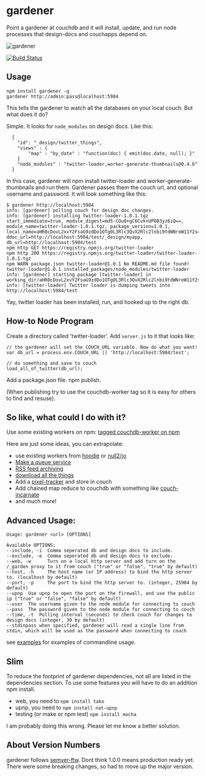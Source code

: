 gardener
========

Point a gardener at couchdb and it will install, update, and run node processes that design-docs and couchapps depend on.

![gardener](https://openclipart.org/people/johnny_automatic/johnny_automatic_a_pixie_waters.svg)

[![Build Status](https://secure.travis-ci.org/garden20/gardener.png)](http://travis-ci.org/garden20/gardener)


Usage
------

    npm install gardener -g
    gardener http://admin:pass@localhost:5984

This tells the gardener to watch all the databases on your local couch. But what does it do?


Simple. It looks for ```node_modules``` on design docs. Like this:

```
  {
    "id": "_design/twitter_things",
    "views" : {
        "map" : "by_date" : "function(doc) { emit(doc.date, null); }"
    }
    "node_modules" : "twitter-loader,worker-generate-thumbnails@0.4.6"
  }

```

In this case, gardener will npm install twitter-loader and worker-generate-thumbnails and run them. Gardener passes them the couch url, and optional username and password. It will look something like this:

```
$ gardener http://localhost:5984
info: [gardener] polling couch for design doc changes.
info: [gardener] installing twitter-loader-1.0.1.tgz start_immediate=true, module_digest=md5-COu0+gC6Cvk+UPOB3yz6iQ==, module_name=twitter-loader-1.0.1.tgz, package_version=1.0.1, local_name=aHR0cDovL2xvY2FsaG9zdDo1OTg0L3Rlc3QvX2Rlc2lnbi9tdWNreW11Y2s=, ddoc_url=http://localhost:5984/test/_design/myapp, db_url=http://localhost:5984/test
npm http GET https://registry.npmjs.org/twitter-loader
npm http 200 https://registry.npmjs.org/twitter-loader/twitter-loader-1.0.1.tgz
npm WARN package.json twitter-loader@1.0.1 No README.md file found!
twitter-loader@1.0.1 installed_packages/node_modules/twitter-loader
info: [gardener] starting package [twitter-loader] in working_dir/aHR0cDovL2xvY2FsaG9zdDo1OTg0L3Rlc3QvX2Rlc2lnbi9tdWNreW11Y2s=
info: [twitter-loader] Twitter loader is dumping tweets into http://localhost:5984/test

```
Yay, twitter loader has been installed, run, and hooked up to the right db.


How-to Node Program
-------------------

Create a directory called 'twitter-loader'. Add `server.js` to it that looks like:

```
// the gardener will set the COUCH_URL variable. Now do what you want!
var db_url = process.env.COUCH_URL || 'http://localhost:5984/test';

// do something and save to couch
load_all_of_twitter(db_url);

```

Add a package.json file. npm publish.

(When publishing try to use the couchdb-worker tag so it is easy for others to find and resuse).


So like, what could I do with it?
-------------------------------

Use some existing workers on npm: [tagged couchdb-worker on npm](https://npmjs.org/browse/keyword/couchdb-worker)

Here are just some ideas, you can extrapolate:

 - use existing workers from [hoodie](https://github.com/hoodiehq) or [null2/jo](https://github.com/null2/couchdb-worker)
 - [Make a queue service](https://github.com/iriscouch/cqs)
 - [RSS feed archiving](https://github.com/maxogden/couchpubtato)
 - [download all the things](https://github.com/maxogden/download-all-the-things)
 - Add a [pixel-tracker](https://github.com/tblobaum/pixel-tracker) and store in couch
 - Add chained map reduce to couchdb with something like [couch-incarnate](https://github.com/afters/couch-incarnate)
 - and much more!




Advanced Usage:
---------------
```
Usage: gardener <url> [OPTIONS]

Available OPTIONS:
--include, -i  Comma seperated db and design docs to include.
--exclude, -e  Comma seperated db and design docs to exclude.
--web, -w	   Turn on a local http server and add turn on the /_garden proxy to it from couch ("true" or "false", "true" by default)
--host, -h	   The host name (or IP address) to bind the http server to. (localhost by default)
--port, -p	   The port to bind the http server to. (integer, 25984 by default)
--upnp	Use upnp to open the port on the firewall, and use the public ip ("true" or "false", "false" by default)
--user	The username given to the node module for connecting to couch
--pass  The password given to the node module for connecting to couch
--time, -t	Polling interval (seconds) to check couch for changes to design docs (integer, 30 by default)
--stdinpass when specified, gardener will read a single line from stdin, which will be used as the password when connecting to couch

```

see [examples](./examples.md) for examples of commandline usage.


Slim
----

To reduce the footprint of gardener dependencies, not all are listed in the dependencies section. To use some features you will have to do an addition npm install.

  - web, you need to ```npm install tako```
  - upnp, you need to ```npm install nat-upnp```
  - testing (or make or npm test) ```npm install mocha```

I am probably doing this wrong. Please let me know a better solution.



About Version Numbers
----------------------

gardener follows [semver-ftw](http://semver-ftw.org/). Dont think 1.0.0 means production ready yet. There were some breaking changes, so had to move up the major version.




